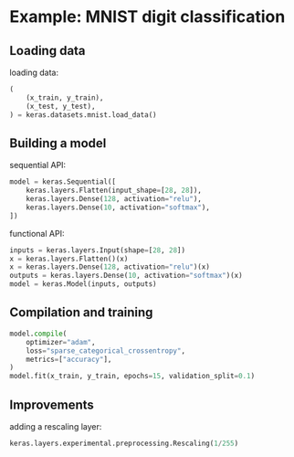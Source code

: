 # Example: MNIST digit classification

## Loading data

loading data:

```py
(
    (x_train, y_train),
    (x_test, y_test),
) = keras.datasets.mnist.load_data()
```

## Building a model

sequential API:

```py
model = keras.Sequential([
    keras.layers.Flatten(input_shape=[28, 28]),
    keras.layers.Dense(128, activation="relu"),
    keras.layers.Dense(10, activation="softmax"),
])
```

functional API:

```py
inputs = keras.layers.Input(shape=[28, 28])
x = keras.layers.Flatten()(x)
x = keras.layers.Dense(128, activation="relu")(x)
outputs = keras.layers.Dense(10, activation="softmax")(x)
model = keras.Model(inputs, outputs)
```

## Compilation and training

```py
model.compile(
    optimizer="adam",
    loss="sparse_categorical_crossentropy",
    metrics=["accuracy"],
)
model.fit(x_train, y_train, epochs=15, validation_split=0.1)
```

## Improvements

adding a rescaling layer:

```py
keras.layers.experimental.preprocessing.Rescaling(1/255)
```
